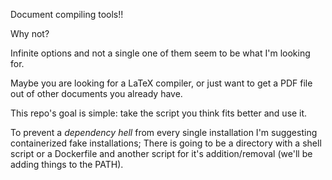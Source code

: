 Document compiling tools!!

Why not?

Infinite options and not a single one of them seem to be what I'm looking for.

Maybe you are looking for a LaTeX compiler, or just want to get a PDF file out of other documents you already have.

This repo's goal is simple: take the script you think fits better and use it.

To prevent a *dependency hell* from every single installation I'm suggesting containerized fake installations; There is going to be a directory with a shell script or a Dockerfile and another script for it's addition/removal (we'll be adding things to the PATH).

